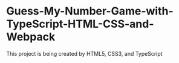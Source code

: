# Guess-My-Number-Game-with-TypeScript-HTML-CSS-and-Webpack
This project is being created by HTML5, CSS3, and TypeScript
